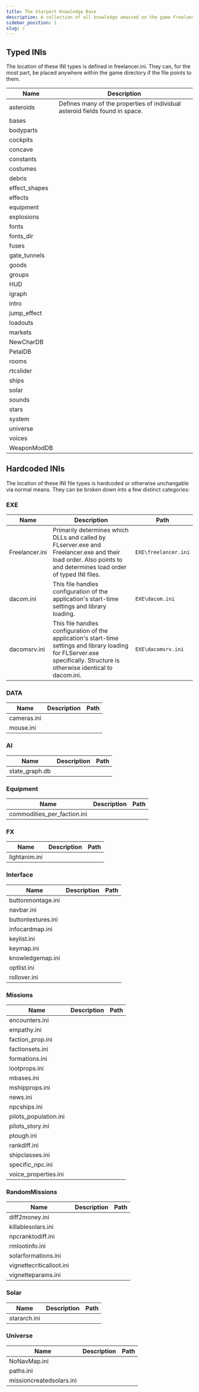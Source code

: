 ```yaml
---
title: The Starport Knowledge Base
description: A collection of all knowledge amassed on the game Freelancer
sidebar_position: 1
slug: /
---
```


## Typed INIs

The location of these INI types is defined in freelancer.ini. They can, for the most part, be placed anywhere within the game directory if the file points to them.

| Name          | Description                                                                  |
| ------------- | ---------------------------------------------------------------------------- |
| asteroids     | Defines many of the properties of individual asteroid fields found in space. |
| bases         |                                                                              |
| bodyparts     |                                                                              |
| cockpits      |                                                                              |
| concave       |                                                                              |
| constants     |                                                                              |
| costumes      |                                                                              |
| debris        |                                                                              |
| effect_shapes |                                                                              |
| effects       |                                                                              |
| equipment     |                                                                              |
| explosions    |                                                                              |
| fonts         |                                                                              |
| fonts_dir     |                                                                              |
| fuses         |                                                                              |
| gate_tunnels  |                                                                              |
| goods         |                                                                              |
| groups        |                                                                              |
| HUD           |                                                                              |
| igraph        |                                                                              |
| intro         |                                                                              |
| jump_effect   |                                                                              |
| loadouts      |                                                                              |
| markets       |                                                                              |
| NewCharDB     |                                                                              |
| PetalDB       |                                                                              |
| rooms         |
| rtcslider     |                                                                              |
| ships         |                                                                              |
| solar         |                                                                              |
| sounds        |                                                                              |
| stars         |                                                                              |
| system        |                                                                              |
| universe      |                                                                              |
| voices        |                                                                              |
| WeaponModDB   |                                                                              |


## Hardcoded INIs

The location of these INI file types is hardcoded or otherwise unchangable via normal means. They can be broken down into a few distinct categories:

### EXE
| Name           | Description                                                                                                                                                                | Path                 |
| -------------- | -------------------------------------------------------------------------------------------------------------------------------------------------------------------------- | -------------------- |
| Freelancer.ini | Primarily determines which DLLs and called by FLserver.exe and Freelancer.exe and their load order. Also points to and determines load order of typed INI files.           | `EXE\freelancer.ini` |
| dacom.ini      | This file handles configuration of the application's start-time settings and library loading.                                                                              | `EXE\dacom.ini`      |
| dacomsrv.ini   | This file handles configuration of the application's start-time settings and library loading for FLServer.exe specifically. Structure is otherwise identical to dacom.ini. | `EXE\dacomsrv.ini`   |

### DATA

| Name        | Description | Path |
| ----------- | ----------- | ---- |
| cameras.ini |             |      |
| mouse.ini   |             |      |

### AI
| Name           | Description | Path |
| -------------- | ----------- | ---- |
| state_graph.db |             |      |

### Equipment

| Name                        | Description | Path |
| --------------------------- | ----------- | ---- |
| commodities_per_faction.ini |             |      |

### FX

| Name          | Description | Path |
| ------------- | ----------- | ---- |
| lightanim.ini |             |      |

### Interface

| Name               | Description | Path |
| ------------------ | ----------- | ---- |
| buttonmontage.ini  |             |      |
| navbar.ini         |             |      |
| buttontextures.ini |             |      |
| infocardmap.ini    |             |      |
| keylist.ini        |             |      |
| keymap.ini         |             |      |
| knowledgemap.ini   |             |      |
| optlist.ini        |             |      |
| rollover.ini       |             |      |

### Missions

| Name                  | Description | Path |
| --------------------- | ----------- | ---- |
| encounters.ini        |             |      |
| empathy.ini           |             |      |
| faction_prop.ini      |             |      |
| factionsets.ini       |             |      |
| formations.ini        |             |      |
| lootprops.ini         |             |      |
| mbases.ini            |             |      |
| mshipprops.ini        |             |      |
| news.ini              |             |      |
| npcships.ini          |             |      |
| pilots_population.ini |             |      |
| pilots_story.ini      |             |      |
| ptough.ini            |             |      |
| rankdiff.ini          |             |      |
| shipclasses.ini       |             |      |
| specific_npc.ini      |             |      |
| voice_properties.ini  |             |      |

### RandomMissions

| Name                     | Description | Path |
| ------------------------ | ----------- | ---- |
| diff2money.ini           |             |      |
| killablesolars.ini       |             |      |
| npcranktodiff.ini        |             |      |
| rmlootinfo.ini           |             |      |
| solarformations.ini      |             |      |
| vignettecriticalloot.ini |             |      |
| vignetteparams.ini       |             |      |

### Solar

| Name         | Description | Path |
| ------------ | ----------- | ---- |
| stararch.ini |             |      |

### Universe

| Name                     | Description | Path |
| ------------------------ | ----------- | ---- |
| NoNavMap.ini             |             |      |
| paths.ini                |             |      |
| missioncreatedsolars.ini |             |      |